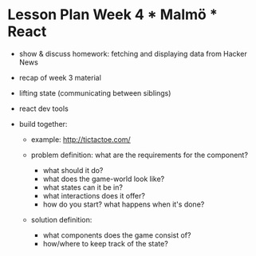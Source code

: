 # Lesson Plan Week 4 * Malmö * React

* show & discuss homework: fetching and displaying data from Hacker News
* recap of week 3 material
* lifting state (communicating between siblings)
* react dev tools

* build together: <TicTacToe />
  - example: http://tictactoe.com/
  
  - problem definition: what are the requirements for the component?
    - what should it do?
    - what does the game-world look like? 
    - what states can it be in?
    - what interactions does it offer?
    - how do you start? what happens when it's done?
  - solution definition:
    - what components does the game consist of?
    - how/where to keep track of the state? 
